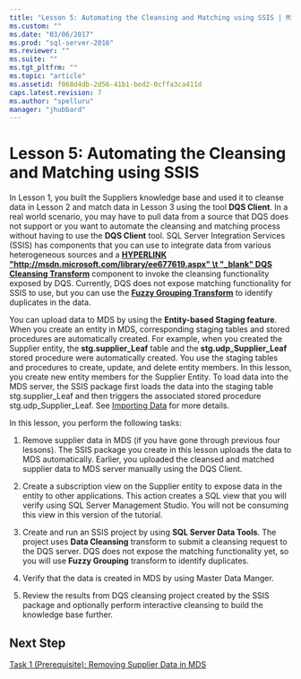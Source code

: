 ```yaml
---
title: "Lesson 5: Automating the Cleansing and Matching using SSIS | Microsoft Docs"
ms.custom: ""
ms.date: "03/06/2017"
ms.prod: "sql-server-2016"
ms.reviewer: ""
ms.suite: ""
ms.tgt_pltfrm: ""
ms.topic: "article"
ms.assetid: f068d4db-2d56-41b1-bed2-0cffa3ca411d
caps.latest.revision: 7
ms.author: "spelluru"
manager: "jhubbard"
---
```

# Lesson 5: Automating the Cleansing and Matching using SSIS
In Lesson 1, you built the Suppliers knowledge base and used it to cleanse data in Lesson 2 and match data in Lesson 3 using the tool **DQS Client**. In a real world scenario, you may have to pull data from a source that DQS does not support or you want to automate the cleansing and matching process without having to use the **DQS Client** tool. SQL Server Integration Services (SSIS) has components that you can use to integrate data from various heterogeneous sources and a **[HYPERLINK "http://msdn.microsoft.com/library/ee677619.aspx" \t "_blank" DQS Cleansing Transform](http://msdn.microsoft.com/library/ee677619.aspx)** component to invoke the cleansing functionality exposed by DQS. Currently, DQS does not expose matching functionality for SSIS to use, but you can use the **[Fuzzy Grouping Transform](https://msdn.microsoft.com/library/ms141764.aspx)** to identify duplicates in the data.  
  
You can upload data to MDS by using the **Entity-based Staging feature**. When you create an entity in MDS, corresponding staging tables and stored procedures are automatically created. For example, when you created the Supplier entity, the **stg.supplier_Leaf** table and the **stg.udp_Supplier_Leaf** stored procedure were automatically created. You use the staging tables and procedures to create, update, and delete entity members. In this lesson, you create new entity members for the Supplier Entity. To load data into the MDS server, the SSIS package first loads the data into the staging table stg.supplier_Leaf and then triggers the associated stored procedure stg.udp_Supplier_Leaf. See [Importing Data](http://msdn.microsoft.com/library/ee633726.aspx) for more details.  
  
In this lesson, you perform the following tasks:  
  
1.  Remove supplier data in MDS (if you have gone through previous four lessons). The SSIS package you create in this lesson uploads the data to MDS automatically. Earlier, you uploaded the cleansed and matched supplier data to MDS server manually using the DQS Client.  
  
2.  Create a subscription view on the Supplier entity to expose data in the entity to other applications. This action creates a SQL view that you will verify using SQL Server Management Studio. You will not be consuming this view in this version of the tutorial.  
  
3.  Create and run an SSIS project by using **SQL Server Data Tools**. The project uses **Data Cleansing** transform to submit a cleansing request to the DQS server. DQS does not expose the matching functionality yet, so you will use **Fuzzy Grouping** transform to identify duplicates.  
  
4.  Verify that the data is created in MDS by using Master Data Manger.  
  
5.  Review the results from DQS cleansing project created by the SSIS package and optionally perform interactive cleansing to build the knowledge base further.  
  
## Next Step  
[Task 1 &#40;Prerequisite&#41;: Removing Supplier Data in MDS](../a9notintoc/task-1-prerequisite-removing-supplier-data-in-mds.md)  
  

